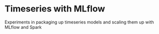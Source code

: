 # Timeseries with MLflow

Experiments in packaging up timeseries models and scaling them up with MLflow and Spark
